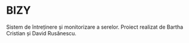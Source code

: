 # BIZY
Sistem de întreținere și monitorizare a serelor.
Proiect realizat de Bartha Cristian și David Rusănescu.
